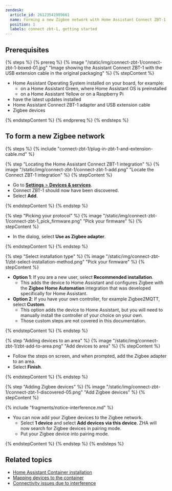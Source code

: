 ```yaml
---
zendesk:
  article_id: 26123541989661
  name: Forming a new Zigbee network with Home Assistant Connect ZBT-1
  position: 1
  labels: connect zbt-1, getting started
---
```


## Prerequisites

{% steps %}
{% prereq %}
{% image "/static/img/connect-zbt-1/connect-zbt-1-boxed-01.jpg" "Image showing the Assistant Connect&nbsp;ZBT-1 with the USB extension cable in the original packaging" %}
{% stepContent %}

- Home Assistant Operating System installed on your board, for example:
  - on a Home Assistant Green, where Home Assistant OS is preinstalled
  - on a Home Assistant Yellow or on a Raspberry Pi
- have the latest updates installed
- Home Assistant Connect&nbsp;ZBT-1 adapter and USB extension cable
- Zigbee devices

{% endstepContent %}
{% endprereq %}
{% endsteps %}

## To form a new Zigbee network

{% steps %}
{% include "connect-zbt-1/plug-in-zbt-1-and-extension-cable.md" %}

{% step "Locating the Home Assistant Connect&nbsp;ZBT-1 integration" %}
{% image "/static/img/connect-zbt-1/connect-zbt-1-add.png" "Locate the Connect ZBT-1 integration" %}
{% stepContent %}

- Go to [**Settings** > **Devices & services**](https://my.home-assistant.io/redirect/integrations/).
- Connect ZBT-1 should now have been discovered.
- Select **Add**.

{% endstepContent %}
{% endstep %}

{% step "Picking your protocol" %}
{% image "/static/img/connect-zbt-1/connect-zbt-1_pick_firmware.png" "Pick your firmware" %}
{% stepContent %}

- In the dialog, select **Use as Zigbee adapter**.

{% endstepContent %}
{% endstep %}

{% step "Select installation type" %}
{% image "/static/img/connect-zbt-1/zbt-select-installation-method.png" "Pick your firmware" %}
{% stepContent %}

- **Option 1**: If you are a new user, select **Recommended installation**.
  - This adds the device to Home Assistant and configures Zigbee with the **Zigbee Home Automation** integration that was developed specifically for Home Assistant.
- **Option 2**: If you have your own controller, for example Zigbee2MQTT, select **Custom**.
  - This option adds the device to Home Assistant, but you will need to manually install the controller of your choice on your own.
  - Those custom steps are not covered in this documentation.

{% endstepContent %}
{% endstep %}

{% step "Adding devices to an area" %}
{% image "/static/img/connect-zbt-1/zbt-add-to-area.png" "Add devices to area" %}
{% stepContent %}

- Follow the steps on screen, and when prompted, add the Zigbee adapter to an area.
- Select **Finish**.

{% endstepContent %}
{% endstep %}

{% step "Adding Zigbee devices" %}
{% image "/static/img/connect-zbt-1/connect-zbt-1-discovered-05.png" "Add Zigbee devices" %}
{% stepContent %}

{% include "fragments/notice-interference.md" %}

- You can now add your Zigbee devices to the Zigbee network.
  - Select **1 device** and select **Add devices via this device**. ZHA will now search for Zigbee devices in pairing mode.
  - Put your Zigbee device into pairing mode.

{% endstepContent %}
{% endstep %}
{% endsteps %}

## Related topics

- [Home Assistant Container installation](https://www.home-assistant.io/docs/glossary/#home-assistant-container)
- [Mapping devices to the container](https://www.home-assistant.io/installation/linux#exposing-devices)
- [Connectivity issues due to interference](/hc/en-us/articles/26124431414557)